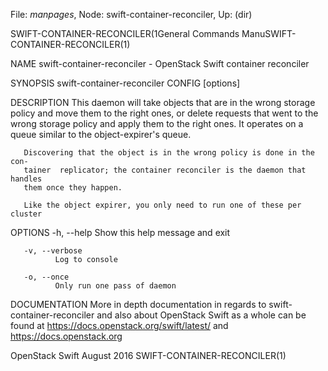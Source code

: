 File: *manpages*,  Node: swift-container-reconciler,  Up: (dir)

SWIFT-CONTAINER-RECONCILER(1General Commands ManuSWIFT-CONTAINER-RECONCILER(1)



NAME
       swift-container-reconciler - OpenStack Swift container reconciler


SYNOPSIS
       swift-container-reconciler CONFIG [options]


DESCRIPTION
       This  daemon will take objects that are in the wrong storage policy and
       move them to the right ones, or delete requests that went to the  wrong
       storage policy and apply them to the right ones. It operates on a queue
       similar to the object-expirer's queue.

       Discovering that the object is in the wrong policy is done in the  con‐
       tainer  replicator; the container reconciler is the daemon that handles
       them once they happen.

       Like the object expirer, you only need to run one of these per cluster


OPTIONS
       -h, --help
              Show this help message and exit

       -v, --verbose
              Log to console

       -o, --once
              Only run one pass of daemon

DOCUMENTATION
       More in depth documentation in  regards  to  swift-container-reconciler
       and   also   about   OpenStack  Swift  as  a  whole  can  be  found  at
       https://docs.openstack.org/swift/latest/ and https://docs.openstack.org



OpenStack Swift                   August 2016    SWIFT-CONTAINER-RECONCILER(1)
